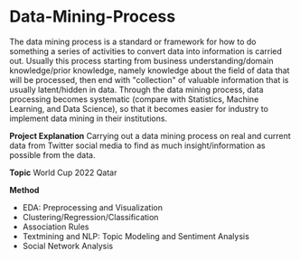 # Data-Mining-Process
The data mining process is a standard or framework for how to do something a series of activities to convert data into information is carried out. Usually this process
starting from business understanding/domain knowledge/prior knowledge, namely knowledge about the field of data that will be processed, then end with "collection" of valuable information that is usually latent/hidden in data. Through the data mining process, data processing becomes systematic (compare with Statistics, Machine Learning, and Data Science), so that it becomes easier for industry to implement data mining in their institutions.


**Project Explanation**
Carrying out a data mining process on real and current data from Twitter social media to find as much insight/information as possible from the data.


**Topic**
World Cup 2022 Qatar


**Method**
* EDA: Preprocessing and Visualization
* Clustering/Regression/Classification
* Association Rules
* Textmining and NLP: Topic Modeling and Sentiment Analysis
* Social Network Analysis
